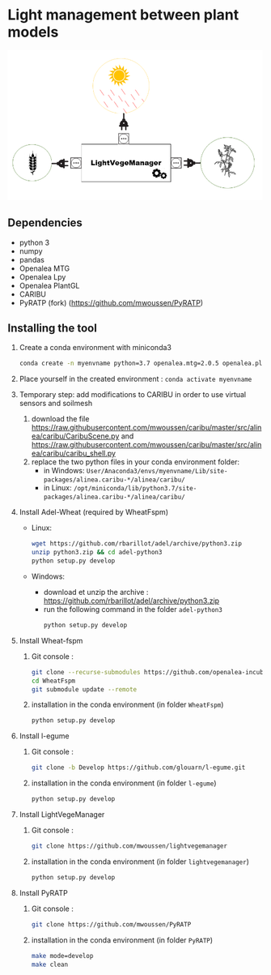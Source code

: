 # Light management between plant models

![](doc/_img/illus_lightvegemanager.png)

## Dependencies
- python 3
- numpy
- pandas
- Openalea MTG
- Openalea Lpy
- Openalea PlantGL
- CARIBU
- PyRATP (fork) (https://github.com/mwoussen/PyRATP)

## Installing the tool
1) Create a conda environment with miniconda3
    ```bash
    conda create -n myenvname python=3.7 openalea.mtg=2.0.5 openalea.plantgl=3.14.1 openalea.lpy=3.9.2 alinea.caribu=8.0.7 alinea.astk=2.1.0 xlrd=2.0.1 coverage=6.3 nose=1.3.7 sphinx=4.4.0 statsmodels=0.13.1 numpy=1.20.3 scipy=1.7.3 pandas=1.3.4 progressbar2=3.37.1 -c conda-forge -c fredboudon
    ```

2) Place yourself in the created environment  : `conda activate myenvname`

3) Temporary step: add modifications to CARIBU in order to use virtual sensors and soilmesh
   1) download the file https://raw.githubusercontent.com/mwoussen/caribu/master/src/alinea/caribu/CaribuScene.py and https://raw.githubusercontent.com/mwoussen/caribu/master/src/alinea/caribu/caribu_shell.py
   2) replace the two python files in your conda environment folder:
      -   in Windows: `User/Anaconda3/envs/myenvname/Lib/site-packages/alinea.caribu-*/alinea/caribu/`
      -   in Linux: `/opt/miniconda/lib/python3.7/site-packages/alinea.caribu-*/alinea/caribu/`

4) Install Adel-Wheat (required by WheatFspm)
   - Linux:
        ```bash
        wget https://github.com/rbarillot/adel/archive/python3.zip
        unzip python3.zip && cd adel-python3
        python setup.py develop
        ```

    - Windows:
        - download et unzip the archive : https://github.com/rbarillot/adel/archive/python3.zip
        - run the following command in the folder `adel-python3`
            ```bash
            python setup.py develop
            ```
5) Install Wheat-fspm
    1) Git console :
        ```bash
        git clone --recurse-submodules https://github.com/openalea-incubator/WheatFspm.git
        cd WheatFspm
        git submodule update --remote
        ```
    2) installation in the conda environment (in folder `WheatFspm`)
        ```bash
        python setup.py develop
        ```

6) Install l-egume
    1) Git console :
        ```bash
        git clone -b Develop https://github.com/glouarn/l-egume.git
        ```
    2) installation in the conda environment (in folder `l-egume`)
        ```bash
        python setup.py develop
        ```

7) Install LightVegeManager
    1) Git console :
        ```bash
        git clone https://github.com/mwoussen/lightvegemanager
        ```
    2) installation in the conda environment (in folder `lightvegemanager`)
        ```bash
        python setup.py develop
        ```

8) Install PyRATP
    1) Git console :
        ```bash
        git clone https://github.com/mwoussen/PyRATP
        ```
    2) installation in the conda environment (in folder `PyRATP`)
        ```bash
        make mode=develop
        make clean
        ```